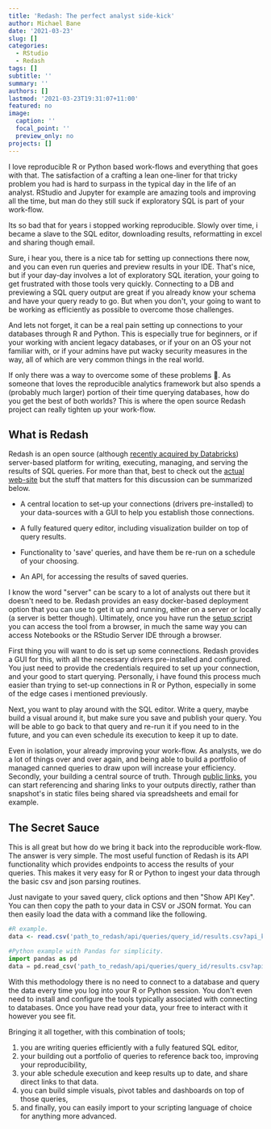 ```yaml
---
title: 'Redash: The perfect analyst side-kick'
author: Michael Bane
date: '2021-03-23'
slug: []
categories:
  - RStudio
  - Redash
tags: []
subtitle: ''
summary: ''
authors: []
lastmod: '2021-03-23T19:31:07+11:00'
featured: no
image:
  caption: ''
  focal_point: ''
  preview_only: no
projects: []
---
```


I love reproducible R or Python based work-flows and everything that goes with that. The satisfaction of a crafting a lean one-liner for that tricky problem you had is hard to surpass in the typical day in the life of an analyst. RStudio and Jupyter for example are amazing tools and improving all the time, but man do they still suck if exploratory SQL is part of your work-flow.

Its so bad that for years i stopped working reproducible. Slowly over time, i became a slave to the SQL editor, downloading results, reformatting in excel and sharing though email.

Sure, i hear you, there is a nice tab for setting up connections there now, and you can even run queries and preview results in your IDE. That's nice, but if your day-day involves a lot of exploratory SQL iteration, your going to get frustrated with those tools very quickly. Connecting to a DB and previewing a SQL query output are great if you already know your schema and have your query ready to go. But when you don't, your going to want to be working as efficiently as possible to overcome those challenges.

And lets not forget, it can be a real pain setting up connections to your databases through R and Python. This is especially true for beginners, or if your working with ancient legacy databases, or if your on an OS your not familiar with, or if your admins have put wacky security measures in the way, all of which are very common things in the real world.

If only there was a way to overcome some of these problems 🤔. As someone that loves the reproducible analytics framework but also spends a (probably much larger) portion of their time querying databases, how do you get the best of both worlds? This is where the open source Redash project can really tighten up your work-flow.

## What is Redash

Redash is an open source (although [recently acquired by Databricks](https://blog.redash.io/redash-joins-databricks/)) server-based platform for writing, executing, managing, and serving the results of SQL queries. For more than that, best to check out the [actual web-site](https://redash.io/) but the stuff that matters for this discussion can be summarized below.

-   A central location to set-up your connections (drivers pre-installed) to your data-sources with a GUI to help you establish those connections.

-   A fully featured query editor, including visualization builder on top of query results.

-   Functionality to 'save' queries, and have them be re-run on a schedule of your choosing.

-   An API, for accessing the results of saved queries.

I know the word "server" can be scary to a lot of analysts out there but it doesn't need to be. Redash provides an easy docker-based deployment option that you can use to get it up and running, either on a server or locally (a server is better though). Ultimately, once you have run the [setup script](https://redash.io/help/open-source/setup#docker) you can access the tool from a browser, in much the same way you can access Notebooks or the RStudio Server IDE through a browser.

First thing you will want to do is set up some connections. Redash provides a GUI for this, with all the necessary drivers pre-installed and configured. You just need to provide the credentials required to set up your connection, and your good to start querying. Personally, i have found this process much easier than trying to set-up connections in R or Python, especially in some of the edge cases i mentioned previously.

Next, you want to play around with the SQL editor. Write a query, maybe build a visual around it, but make sure you save and publish your query. You will be able to go back to that query and re-run it if you need to in the future, and you can even schedule its execution to keep it up to date.

Even in isolation, your already improving your work-flow. As analysts, we do a lot of things over and over again, and being able to build a portfolio of managed canned queries to draw upon will increase your efficiency. Secondly, your building a central source of truth. Through [public links](https://redash.io/help/user-guide/dashboards/sharing-dashboards), you can start referencing and sharing links to your outputs directly, rather than snapshot's in static files being shared via spreadsheets and email for example.

## The Secret Sauce

This is all great but how do we bring it back into the reproducible work-flow. The answer is very simple. The most useful function of Redash is its API functionality which provides endpoints to access the results of your queries. This makes it very easy for R or Python to ingest your data through the basic csv and json parsing routines.

Just navigate to your saved query, click options and then "Show API Key". You can then copy the path to your data in CSV or JSON format. You can then easily load the data with a command like the following.


```r
#R example.
data <- read.csv('path_to_redash/api/queries/query_id/results.csv?api_key=your_api_key')
```


```python
#Python example with Pandas for simplicity.
import pandas as pd
data = pd.read_csv('path_to_redash/api/queries/query_id/results.csv?api_key=your_api_key')
```

With this methodology there is no need to connect to a database and query the data every time you log into your R or Python session. You don't even need to install and configure the tools typically associated with connecting to databases. Once you have read your data, your free to interact with it however you see fit.

Bringing it all together, with this combination of tools;

1.  you are writing queries efficiently with a fully featured SQL editor,
2.  your building out a portfolio of queries to reference back too, improving your reproducibility,
3.  your able schedule execution and keep results up to date, and share direct links to that data.
4.  you can build simple visuals, pivot tables and dashboards on top of those queries,
5.  and finally, you can easily import to your scripting language of choice for anything more advanced.
